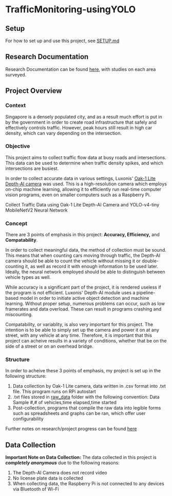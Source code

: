 # TrafficMonitoring-usingYOLO
## Setup
For how to set up and use this project, see [SETUP.md](SETUP.md)
## Research Documentation
Research Documentation can be found [here](research_journals/), with studies on each area surveyed.
## Project Overview
### Context
Singapore is a densely populated city, and as a result much effort is put in by the government in order to create road infrastructure that safely and effectively controls traffic. However, peak hours still result in high car density, which can vary depending on the intersection.

### Objective
This project aims to collect traffic flow data at busy roads and intersections. This data can be used to determine when traffic density spikes, and which intersections are busiest. 

In order to collect accurate data in various settings, Luxonis' [Oak-1 Lite Depth-AI camera](https://docs.luxonis.com/projects/hardware/en/latest/pages/NG9096/) was used. This is a high-resolution camera which employs on-chip machine learning, allowing it to efficiently run real-time computer vision programs, even on smaller computers such as a Raspberry Pi.

Collect Traffic Data using Oak-1 Lite Depth-AI Camera and YOLO-v4-tiny MobileNetV2 Neural Network

### Concept
There are 3 points of emphasis in this project: **Accuracy, Efficiency,** and **Compatability**. 

In order to collect meaningful data, the method of collection must be sound. This means that when counting cars moving through traffic, the Depth-AI camera should be able to count the vehicle without missing it or double-counting it, as well as record it with enough information to be used later. Ideally, the neural network employed should be able to distinguish between vehicle types as well.

While accuracy is a significant part of the project, it is rendered useless if the program is not efficient. Luxonis' Depth-AI module uses a pipeline-based model in order to initiate active object detection and machine learning. Without proper setup, numerous problems can occur, such as low framerates and data overload. These can result in programs crashing and miscounting.

Compatability, or variablity, is also very important for this project. The intention is to be able to simply set up the camera and power it on at any street, with any vehicle at any time. Therefore, it is important that this project can acheive results in a variety of conditions, whether that be on the side of a street or on an overhead bridge.

### Structure
In order to acheive these 3 points of emphasis, my project is set up in the following structure:
1. Data collection by Oak-1 Lite camera, data written in .csv format into .txt file. This program runs on RPi autostart
2. .txt files stored in [raw_data](data/raw_data) folder with the following convention: Data Sample #,# of vehicles,time elapsed,time started
3. Post-collection, programs that compile the raw data into legible forms such as spreadsheets and graphs can be ran, which offer user configurability

Further notes on research/project progress can be found [here](research_journals/NOTEBOOK.md)

## Data Collection

**Important Note on Data Collection:** The data collected in this project is ***completely anonymous*** due to the following reasons:
1. The Depth-AI Camera does not record video
2. No license plate data is collected
3. When collecting data, the Raspberry Pi is not connected to any devices via Bluetooth of Wi-Fi